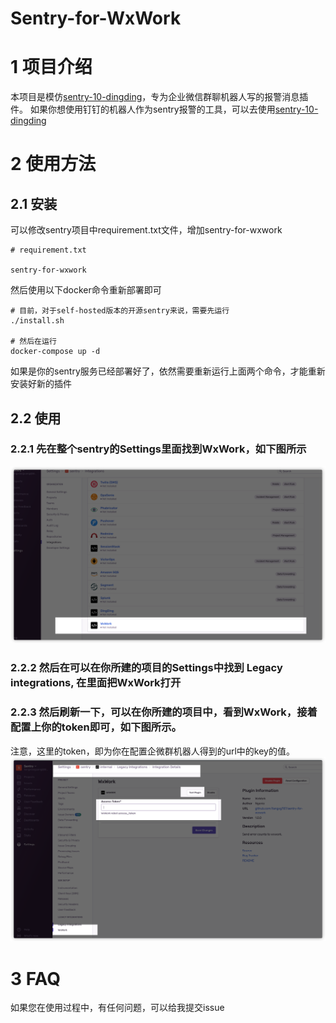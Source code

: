 # Sentry-for-WxWork
# 1 项目介绍
本项目是模仿[sentry-10-dingding](https://github.com/FeSeason/sentry-10-dingding.git)，专为企业微信群聊机器人写的报警消息插件。
如果你想使用钉钉的机器人作为sentry报警的工具，可以去使用[sentry-10-dingding](https://github.com/FeSeason/sentry-10-dingding.git)
# 2 使用方法
## 2.1 安装
可以修改sentry项目中requirement.txt文件，增加sentry-for-wxwork
```
# requirement.txt

sentry-for-wxwork
```
然后使用以下docker命令重新部署即可
```bazaar
# 目前，对于self-hosted版本的开源sentry来说，需要先运行
./install.sh

# 然后在运行
docker-compose up -d 
```
如果是你的sentry服务已经部署好了，依然需要重新运行上面两个命令，才能重新安装好新的插件

## 2.2 使用
### 2.2.1 先在整个sentry的Settings里面找到WxWork，如下图所示
![找到Wxwork](images/Wxwork.png)
### 2.2.2 然后在可以在你所建的项目的Settings中找到 Legacy integrations, 在里面把WxWork打开
### 2.2.3 然后刷新一下，可以在你所建的项目中，看到WxWork，接着配置上你的token即可，如下图所示。
注意，这里的token，即为你在配置企微群机器人得到的url中的key的值。
![找到token](images/token.png)

# 3 FAQ
如果您在使用过程中，有任何问题，可以给我提交issue


